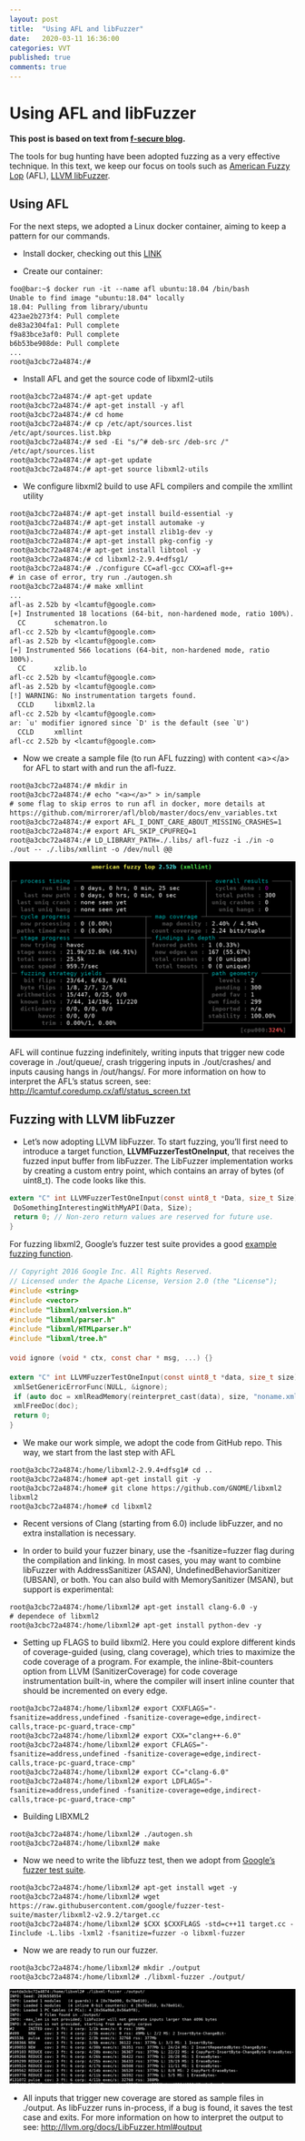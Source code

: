 ```yaml
---
layout: post
title:  "Using AFL and libFuzzer"
date:   2020-03-11 16:36:00
categories: VVT
published: true
comments: true
---
```


# Using AFL and libFuzzer

**This post is based on text from [f-secure blog][f-secure].**

The tools for bug hunting have been adopted fuzzing as a very effective technique. In this text, we keep our focus on tools such as [American Fuzzy Lop][afl] (AFL), [LLVM libFuzzer][libfuzzer].

## Using AFL

For the next steps, we adopted a Linux docker container, aiming to keep a pattern for our commands.

- Install docker, checking out this [LINK][install_docker]

- Create our container:

```console
foo@bar:~$ docker run -it --name afl ubuntu:18.04 /bin/bash
Unable to find image "ubuntu:18.04" locally
18.04: Pulling from library/ubuntu
423ae2b273f4: Pull complete 
de83a2304fa1: Pull complete 
f9a83bce3af0: Pull complete 
b6b53be908de: Pull complete 
...
root@a3cbc72a4874:/#
```

- Install AFL and get the source code of libxml2-utils

```console
root@a3cbc72a4874:/# apt-get update
root@a3cbc72a4874:/# apt-get install -y afl
root@a3cbc72a4874:/# cd home
root@a3cbc72a4874:/# cp /etc/apt/sources.list /etc/apt/sources.list.bkp
root@a3cbc72a4874:/# sed -Ei "s/^# deb-src /deb-src /" /etc/apt/sources.list
root@a3cbc72a4874:/# apt-get update
root@a3cbc72a4874:/# apt-get source libxml2-utils
```

- We configure libxml2 build to use AFL compilers and compile the xmllint utility
```console
root@a3cbc72a4874:/# apt-get install build-essential -y
root@a3cbc72a4874:/# apt-get install automake -y
root@a3cbc72a4874:/# apt-get install zlib1g-dev -y
root@a3cbc72a4874:/# apt-get install pkg-config -y
root@a3cbc72a4874:/# apt-get install libtool -y
root@a3cbc72a4874:/# cd libxml2-2.9.4+dfsg1/
root@a3cbc72a4874:/# ./configure CC=afl-gcc CXX=afl-g++
# in case of error, try run ./autogen.sh
root@a3cbc72a4874:/# make xmllint
...
afl-as 2.52b by <lcamtuf@google.com>
[+] Instrumented 18 locations (64-bit, non-hardened mode, ratio 100%).
  CC       schematron.lo
afl-cc 2.52b by <lcamtuf@google.com>
afl-as 2.52b by <lcamtuf@google.com>
[+] Instrumented 566 locations (64-bit, non-hardened mode, ratio 100%).
  CC       xzlib.lo
afl-cc 2.52b by <lcamtuf@google.com>
afl-as 2.52b by <lcamtuf@google.com>
[!] WARNING: No instrumentation targets found.
  CCLD     libxml2.la
afl-cc 2.52b by <lcamtuf@google.com>
ar: `u' modifier ignored since `D' is the default (see `U')
  CCLD     xmllint
afl-cc 2.52b by <lcamtuf@google.com>
```

- Now we create a sample file (to run AFL fuzzing) with content \<a>\</a> for AFL to start with and run the afl-fuzz.
```console
root@a3cbc72a4874:/# mkdir in
root@a3cbc72a4874:/# echo "<a></a>" > in/sample
# some flag to skip erros to run afl in docker, more details at https://github.com/mirrorer/afl/blob/master/docs/env_variables.txt
root@a3cbc72a4874:/# export AFL_I_DONT_CARE_ABOUT_MISSING_CRASHES=1
root@a3cbc72a4874:/# export AFL_SKIP_CPUFREQ=1
root@a3cbc72a4874:/# LD_LIBRARY_PATH=./.libs/ afl-fuzz -i ./in -o ./out -- ./.libs/xmllint -o /dev/null @@
```

![AFL running](/assets/afl_run.png "AFL running")

AFL will continue fuzzing indefinitely, writing inputs that trigger new code coverage in ./out/queue/, crash triggering inputs in ./out/crashes/ and inputs causing hangs in /out/hangs/. For more information on how to interpret the AFL’s status screen, see: http://lcamtuf.coredump.cx/afl/status_screen.txt


## Fuzzing with LLVM libFuzzer

- Let’s now adopting LLVM libFuzzer. To start fuzzing, you’ll first need to introduce a target function, **LLVMFuzzerTestOneInput**, that receives the fuzzed input buffer from libFuzzer. The LibFuzzer implementation works by creating a custom entry point, which contains an array of bytes (of uint8_t). The code looks like this.

```C
extern "C" int LLVMFuzzerTestOneInput(const uint8_t *Data, size_t Size) {
 DoSomethingInterestingWithMyAPI(Data, Size);
 return 0; // Non-zero return values are reserved for future use.
}
```

For fuzzing libxml2, Google’s fuzzer test suite provides a good [example fuzzing function][google_libfuzz].

```C
// Copyright 2016 Google Inc. All Rights Reserved.
// Licensed under the Apache License, Version 2.0 (the "License");
#include <string>
#include <vector>
#include "libxml/xmlversion.h"
#include "libxml/parser.h"
#include "libxml/HTMLparser.h"
#include "libxml/tree.h"

void ignore (void * ctx, const char * msg, ...) {}

extern "C" int LLVMFuzzerTestOneInput(const uint8_t *data, size_t size) {
 xmlSetGenericErrorFunc(NULL, &ignore);
 if (auto doc = xmlReadMemory(reinterpret_cast(data), size, "noname.xml", NULL, 0))
 xmlFreeDoc(doc);
 return 0;
}
```

- We make our work simple, we adopt the code from GitHub repo. This way, we start from the last step with AFL

```console
root@a3cbc72a4874:/home/libxml2-2.9.4+dfsg1# cd ..
root@a3cbc72a4874:/home# apt-get install git -y
root@a3cbc72a4874:/home# git clone https://github.com/GNOME/libxml2 libxml2
root@a3cbc72a4874:/home# cd libxml2
```

- Recent versions of Clang (starting from 6.0) include libFuzzer, and no extra installation is necessary.

- In order to build your fuzzer binary, use the -fsanitize=fuzzer flag during the compilation and linking. In most cases, you may want to combine libFuzzer with AddressSanitizer (ASAN), UndefinedBehaviorSanitizer (UBSAN), or both. You can also build with MemorySanitizer (MSAN), but support is experimental:

```console
root@a3cbc72a4874:/home/libxml2# apt-get install clang-6.0 -y
# dependece of libxml2
root@a3cbc72a4874:/home/libxml2# apt-get install python-dev -y 
```

- Setting up FLAGS to build libxml2. Here you could explore different kinds of coverage-guided (using, clang coverage), which tries to maximize the code coverage of a program. For example, the inline-8bit-counters option from LLVM (SanitizerCoverage) for code coverage instrumentation built-in, where the compiler will insert inline counter that should be incremented on every edge. 

```console
root@a3cbc72a4874:/home/libxml2# export CXXFLAGS="-fsanitize=address,undefined -fsanitize-coverage=edge,indirect-calls,trace-pc-guard,trace-cmp"
root@a3cbc72a4874:/home/libxml2# export CXX="clang++-6.0"
root@a3cbc72a4874:/home/libxml2# export CFLAGS="-fsanitize=address,undefined -fsanitize-coverage=edge,indirect-calls,trace-pc-guard,trace-cmp"
root@a3cbc72a4874:/home/libxml2# export CC="clang-6.0"
root@a3cbc72a4874:/home/libxml2# export LDFLAGS="-fsanitize=address,undefined -fsanitize-coverage=edge,indirect-calls,trace-pc-guard,trace-cmp"
```

- Building LIBXML2

```console
root@a3cbc72a4874:/home/libxml2# ./autogen.sh
root@a3cbc72a4874:/home/libxml2# make
```

- Now we need to write the libfuzz test, then we adopt from [Google’s fuzzer test suite][google_libfuzz].

```console
root@a3cbc72a4874:/home/libxml2# apt-get install wget -y
root@a3cbc72a4874:/home/libxml2# wget https://raw.githubusercontent.com/google/fuzzer-test-suite/master/libxml2-v2.9.2/target.cc
root@a3cbc72a4874:/home/libxml2# $CXX $CXXFLAGS -std=c++11 target.cc -Iinclude -L.libs -lxml2 -fsanitize=fuzzer -o libxml-fuzzer
```

- Now we are ready to run our fuzzer.

```console
root@a3cbc72a4874:/home/libxml2# mkdir ./output
root@a3cbc72a4874:/home/libxml2# ./libxml-fuzzer ./output/
```

![LibFuzzer running](/assets/lib_fuzzer_01.png "LibFuzzer running")

- All inputs that trigger new coverage are stored as sample files in ./output. As libFuzzer runs in-process, if a bug is found, it saves the test case and exits. For more information on how to interpret the output to see: http://llvm.org/docs/LibFuzzer.html#output


[f-secure]: https://blog.f-secure.com/super-awesome-fuzzing-part-one/
[afl]: http://lcamtuf.coredump.cx/afl/
[libfuzzer]: http://llvm.org/docs/LibFuzzer.html
[google_libfuzz]: https://github.com/google/fuzzer-test-suite/blob/master/libxml2-v2.9.2/target.cc
[install_docker]:[https://www.digitalocean.com/community/tutorials/how-to-install-and-use-docker-on-ubuntu-18-04]
